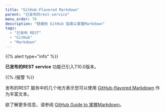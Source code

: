 ```yaml
---
title: "GitHub-Flavored Markdown"
parent: "已发布的rest-service"
menu_order: 70
description: "链接到 GitHub 指南以掌握Markdown"
tags:
  - "已发布 REST"
  - "GitHub"
  - "Markdown"
---
```


{{% alert type="info" %}}

**已发布的REST service** 功能已引入7.10.0版本。

{{% /报警 %}}

发布的REST 服务中的几个地方表示您可以使用 [GitHub-flavored Markdown](https://guides.github.com/features/mastering-markdown/#GitHub-flavored-markdown) 作为丰富文本。

欲了解更多信息，请参阅 [GitHub Guide to 掌握Markdown](https://guides.github.com/features/mastering-markdown/#GitHub-flavored-markdown)。
